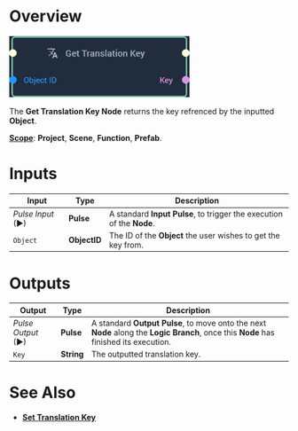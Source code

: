 # Overview

![The Get Translation Key Node.](../../.gitbook/assets/gettranslationkeynode.png)

The **Get Translation Key Node** returns the key refrenced by the inputted **Object**.

[**Scope**](../overview.md#scopes): **Project**, **Scene**, **Function**, **Prefab**. 

# Inputs

|Input|Type|Description|
|---|---|---|
|*Pulse Input* (►)|**Pulse**|A standard **Input Pulse**, to trigger the execution of the **Node**.|
|`Object`|**ObjectID**|The ID of the **Object** the user wishes to get the key from.|

# Outputs

|Output|Type|Description|
|---|---|---|
|*Pulse Output* (►)|**Pulse**|A standard **Output Pulse**, to move onto the next **Node** along the **Logic Branch**, once this **Node** has finished its execution.|
|`Key`|**String**|The outputted translation key.|

# See Also


* [**Set Translation Key**](settranslationkey.md)
